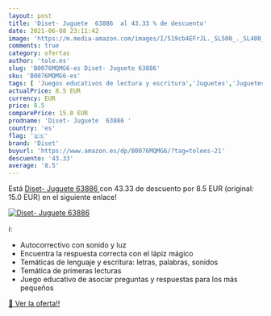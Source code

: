 ```yaml
---
layout: post
title: 'Diset- Juguete  63886  al 43.33 % de descuento'
date: 2021-06-08 23:11:42
image: 'https://m.media-amazon.com/images/I/519cb4EFrJL._SL500_._SL400_.jpg'
comments: true
category: ofertas
author: 'tole.es'
slug: 'B0076MQMG6-es Diset- Juguete 63886'
sku: 'B0076MQMG6-es'
tags: [ 'Juegos educativos de lectura y escritura','Juguetes','Juguetes educativos','Juguetes y juegos','diset','diset-', ]
actualPrice: 8.5 EUR
currency: EUR
price: 8.5
comparePrice: 15.0 EUR
prodname: 'Diset- Juguete  63886 '
country: 'es'
flag: '🇪🇸'
brand: 'Diset'
buyurl: 'https://www.amazon.es/dp/B0076MQMG6/?tag=tolees-21'
descuento: '43.33'
average: '8.5'
---
```


Está [Diset- Juguete  63886 ](https://www.amazon.es/dp/B0076MQMG6/?tag=tolees-21) con 43.33 de descuento por 8.5 EUR (original: 15.0 EUR) en el siguiente enlace!

[![Diset- Juguete  63886 ](https://m.media-amazon.com/images/I/519cb4EFrJL._SL500_._SL400_.jpg)](https://www.amazon.es/dp/B0076MQMG6/?tag=tolees-21)

ℹ️:

- Autocorrectivo con sonido y luz
- Encuentra la respuesta correcta con el lápiz mágico
- Temáticas de lenguaje y escritura: letras, palabras, sonidos
- Temática de primeras lecturas
- Juego educativo de asociar preguntas y respuestas para los más pequeños

[🛒 Ver la oferta!!](https://www.amazon.es/dp/B0076MQMG6/?tag=tolees-21)

